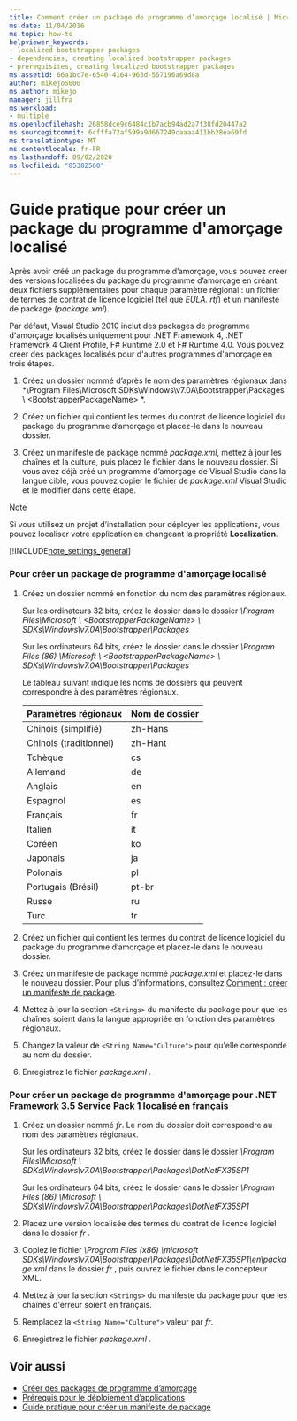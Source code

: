 ```yaml
---
title: Comment créer un package de programme d’amorçage localisé | Microsoft Docs
ms.date: 11/04/2016
ms.topic: how-to
helpviewer_keywords:
- localized bootstrapper packages
- dependencies, creating localized bootstrapper packages
- prerequisites, creating localized bootstrapper packages
ms.assetid: 66a1bc7e-6540-4164-963d-557196a69d8a
author: mikejo5000
ms.author: mikejo
manager: jillfra
ms.workload:
- multiple
ms.openlocfilehash: 26858dce9c6484c1b7acb94ad2a7f38fd20447a2
ms.sourcegitcommit: 6cfffa72af599a9d667249caaaa411bb28ea69fd
ms.translationtype: MT
ms.contentlocale: fr-FR
ms.lasthandoff: 09/02/2020
ms.locfileid: "85382560"
---
```

# <a name="how-to-create-a-localized-bootstrapper-package"></a>Guide pratique pour créer un package du programme d'amorçage localisé
Après avoir créé un package du programme d’amorçage, vous pouvez créer des versions localisées du package du programme d’amorçage en créant deux fichiers supplémentaires pour chaque paramètre régional : un fichier de termes de contrat de licence logiciel (tel que *EULA. rtf*) et un manifeste de package (*package.xml*).

 Par défaut, Visual Studio 2010 inclut des packages de programme d'amorçage localisés uniquement pour .NET Framework 4, .NET Framework 4 Client Profile, F# Runtime 2.0 et F# Runtime 4.0. Vous pouvez créer des packages localisés pour d'autres programmes d'amorçage en trois étapes.

1. Créez un dossier nommé d’après le nom des paramètres régionaux dans *\Program Files\Microsoft SDKs\Windows\v7.0A\Bootstrapper\Packages \\ \<BootstrapperPackageName> *.

2. Créez un fichier qui contient les termes du contrat de licence logiciel du package du programme d’amorçage et placez-le dans le nouveau dossier.

3. Créez un manifeste de package nommé *package.xml*, mettez à jour les chaînes et la culture, puis placez le fichier dans le nouveau dossier. Si vous avez déjà créé un programme d’amorçage de Visual Studio dans la langue cible, vous pouvez copier le fichier de *package.xml* Visual Studio et le modifier dans cette étape.

> [!NOTE]
> Si vous utilisez un projet d’installation pour déployer les applications, vous pouvez localiser votre application en changeant la propriété **Localization**.

 [!INCLUDE[note_settings_general](../data-tools/includes/note_settings_general_md.md)]

### <a name="to-create-a-localized-bootstrapper-package"></a>Pour créer un package de programme d'amorçage localisé

1. Créez un dossier nommé en fonction du nom des paramètres régionaux.

     Sur les ordinateurs 32 bits, créez le dossier dans le dossier *\Program Files\Microsoft \\ \<BootstrapperPackageName> \\ SDKs\Windows\v7.0A\Bootstrapper\Packages*

     Sur les ordinateurs 64 bits, créez le dossier dans le dossier *\Program Files (86) \Microsoft \\ \<BootstrapperPackageName> \\ SDKs\Windows\v7.0A\Bootstrapper\Packages*

     Le tableau suivant indique les noms de dossiers qui peuvent correspondre à des paramètres régionaux.

    |Paramètres régionaux|Nom de dossier|
    |------------|-----------------|
    |Chinois (simplifié)|zh-Hans|
    |Chinois (traditionnel)|zh-Hant|
    |Tchèque|cs|
    |Allemand|de|
    |Anglais|en|
    |Espagnol|es|
    |Français|fr|
    |Italien|it|
    |Coréen|ko|
    |Japonais|ja|
    |Polonais|pl|
    |Portugais (Brésil)|pt-br|
    |Russe|ru|
    |Turc|tr|

2. Créez un fichier qui contient les termes du contrat de licence logiciel du package du programme d’amorçage et placez-le dans le nouveau dossier.

3. Créez un manifeste de package nommé *package.xml* et placez-le dans le nouveau dossier. Pour plus d’informations, consultez [Comment : créer un manifeste de package](../deployment/how-to-create-a-package-manifest.md).

4. Mettez à jour la section `<Strings>` du manifeste du package pour que les chaînes soient dans la langue appropriée en fonction des paramètres régionaux.

5. Changez la valeur de `<String Name="Culture">` pour qu'elle corresponde au nom du dossier.

6. Enregistrez le fichier *package.xml* .

### <a name="to-create-a-bootstrapper-package-for-net-framework-35-service-pack-1-localized-in-french"></a>Pour créer un package de programme d'amorçage pour .NET Framework 3.5 Service Pack 1 localisé en français

1. Créez un dossier nommé *fr*. Le nom du dossier doit correspondre au nom des paramètres régionaux.

     Sur les ordinateurs 32 bits, créez le dossier dans le dossier *\Program Files\Microsoft \\ SDKs\Windows\v7.0A\Bootstrapper\Packages\DotNetFX35SP1*

     Sur les ordinateurs 64 bits, créez le dossier dans le dossier *\Program Files (86) \Microsoft \\ SDKs\Windows\v7.0A\Bootstrapper\Packages\DotNetFX35SP1*

2. Placez une version localisée des termes du contrat de licence logiciel dans le dossier *fr* .

3. Copiez le fichier *\Program Files (x86) \microsoft SDKs\Windows\v7.0A\Bootstrapper\Packages\DotNetFX35SP1\en\package.xml* dans le dossier *fr* , puis ouvrez le fichier dans le concepteur XML.

4. Mettez à jour la section `<Strings>` du manifeste du package pour que les chaînes d'erreur soient en français.

5. Remplacez la `<String Name="Culture">` valeur par *fr*.

6. Enregistrez le fichier *package.xml* .

## <a name="see-also"></a>Voir aussi
- [Créer des packages de programme d’amorçage](../deployment/creating-bootstrapper-packages.md)
- [Prérequis pour le déploiement d’applications](../deployment/application-deployment-prerequisites.md)
- [Guide pratique pour créer un manifeste de package](../deployment/how-to-create-a-package-manifest.md)